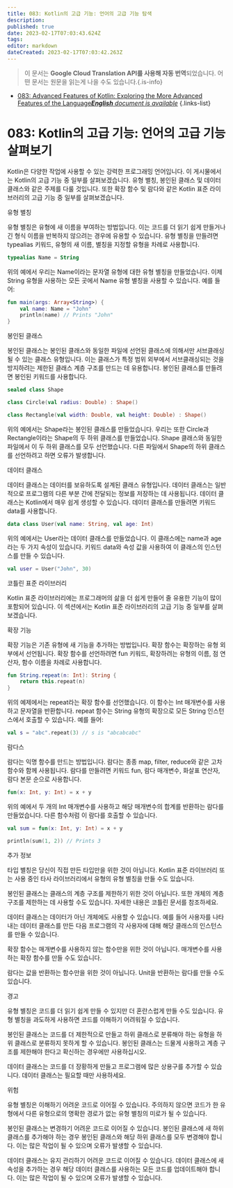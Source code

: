 ```yaml
---
title: 083: Kotlin의 고급 기능: 언어의 고급 기능 탐색
description: 
published: true
date: 2023-02-17T07:03:43.624Z
tags: 
editor: markdown
dateCreated: 2023-02-17T07:03:42.263Z
---
```


> 이 문서는 **Google Cloud Translation API를 사용해 자동 번역**되었습니다.
어떤 문서는 원문을 읽는게 나을 수도 있습니다.{.is-info}



- [083: Advanced Features of Kotlin: Exploring the More Advanced Features of the Language***English** document is available*](/en/Knowledge-base/Kotlin/Learning/083-advanced-features-of-kotlin-exploring-the-more-advanced-features-of-the-language)
{.links-list}


# 083: Kotlin의 고급 기능: 언어의 고급 기능 살펴보기

Kotlin은 다양한 작업에 사용할 수 있는 강력한 프로그래밍 언어입니다. 이 게시물에서는 Kotlin의 고급 기능 중 일부를 살펴보겠습니다. 유형 별칭, 봉인된 클래스 및 데이터 클래스와 같은 주제를 다룰 것입니다. 또한 확장 함수 및 람다와 같은 Kotlin 표준 라이브러리의 고급 기능 중 일부를 살펴보겠습니다.

유형 별칭

유형 별칭은 유형에 새 이름을 부여하는 방법입니다. 이는 코드를 더 읽기 쉽게 만들거나 긴 형식 이름을 반복하지 않으려는 경우에 유용할 수 있습니다. 유형 별칭을 만들려면 typealias 키워드, 유형의 새 이름, 별칭을 지정할 유형을 차례로 사용합니다.

```kotlin
typealias Name = String
```

위의 예에서 우리는 Name이라는 문자열 유형에 대한 유형 별칭을 만들었습니다. 이제 String 유형을 사용하는 모든 곳에서 Name 유형 별칭을 사용할 수 있습니다. 예를 들어:

```kotlin
fun main(args: Array<String>) {
    val name: Name = "John"
    println(name) // Prints "John"
}
```

봉인된 클래스

봉인된 클래스는 봉인된 클래스와 동일한 파일에 선언된 클래스에 의해서만 서브클래싱될 수 있는 클래스 유형입니다. 이는 클래스가 특정 범위 외부에서 서브클래싱되는 것을 방지하려는 제한된 클래스 계층 구조를 만드는 데 유용합니다. 봉인된 클래스를 만들려면 봉인된 키워드를 사용합니다.

```kotlin
sealed class Shape

class Circle(val radius: Double) : Shape()

class Rectangle(val width: Double, val height: Double) : Shape()
```

위의 예에서는 Shape라는 봉인된 클래스를 만들었습니다. 우리는 또한 Circle과 Rectangle이라는 Shape의 두 하위 클래스를 만들었습니다. Shape 클래스와 동일한 파일에서 이 두 하위 클래스를 모두 선언했습니다. 다른 파일에서 Shape의 하위 클래스를 선언하려고 하면 오류가 발생합니다.

데이터 클래스

데이터 클래스는 데이터를 보유하도록 설계된 클래스 유형입니다. 데이터 클래스는 일반적으로 프로그램의 다른 부분 간에 전달되는 정보를 저장하는 데 사용됩니다. 데이터 클래스는 Kotlin에서 매우 쉽게 생성할 수 있습니다. 데이터 클래스를 만들려면 키워드 data를 사용합니다.

```kotlin
data class User(val name: String, val age: Int)
```

위의 예에서는 User라는 데이터 클래스를 만들었습니다. 이 클래스에는 name과 age라는 두 가지 속성이 있습니다. 키워드 data와 속성 값을 사용하여 이 클래스의 인스턴스를 만들 수 있습니다.

```kotlin
val user = User("John", 30)
```

코틀린 표준 라이브러리

Kotlin 표준 라이브러리에는 프로그래머의 삶을 더 쉽게 만들어 줄 유용한 기능이 많이 포함되어 있습니다. 이 섹션에서는 Kotlin 표준 라이브러리의 고급 기능 중 일부를 살펴보겠습니다.

확장 기능

확장 기능은 기존 유형에 새 기능을 추가하는 방법입니다. 확장 함수는 확장하는 유형 외부에서 선언됩니다. 확장 함수를 선언하려면 fun 키워드, 확장하려는 유형의 이름, 점 연산자, 함수 이름을 차례로 사용합니다.

```kotlin
fun String.repeat(n: Int): String {
    return this.repeat(n)
}
```

위의 예제에서는 repeat라는 확장 함수를 선언했습니다. 이 함수는 Int 매개변수를 사용하고 문자열을 반환합니다. repeat 함수는 String 유형의 확장으로 모든 String 인스턴스에서 호출할 수 있습니다. 예를 들어:

```kotlin
val s = "abc".repeat(3) // s is "abcabcabc"
```

람다스

람다는 익명 함수를 만드는 방법입니다. 람다는 종종 map, filter, reduce와 같은 고차 함수와 함께 사용됩니다. 람다를 만들려면 키워드 fun, 람다 매개변수, 화살표 연산자, 람다 본문 순으로 사용합니다.

```kotlin
fun(x: Int, y: Int) = x + y
```

위의 예에서 두 개의 Int 매개변수를 사용하고 해당 매개변수의 합계를 반환하는 람다를 만들었습니다. 다른 함수처럼 이 람다를 호출할 수 있습니다.

```kotlin
val sum = fun(x: Int, y: Int) = x + y

println(sum(1, 2)) // Prints 3
```

추가 정보

타입 별칭은 당신이 직접 만든 타입만을 위한 것이 아닙니다. Kotlin 표준 라이브러리 또는 사용 중인 타사 라이브러리에서 유형의 유형 별칭을 만들 수도 있습니다.

봉인된 클래스는 클래스의 계층 구조를 제한하기 위한 것이 아닙니다. 또한 개체의 계층 구조를 제한하는 데 사용할 수도 있습니다. 자세한 내용은 코틀린 문서를 참조하세요.

데이터 클래스는 데이터가 아닌 개체에도 사용할 수 있습니다. 예를 들어 사용자를 나타내는 데이터 클래스를 만든 다음 프로그램의 각 사용자에 대해 해당 클래스의 인스턴스를 만들 수 있습니다.

확장 함수는 매개변수를 사용하지 않는 함수만을 위한 것이 아닙니다. 매개변수를 사용하는 확장 함수를 만들 수도 있습니다.

람다는 값을 반환하는 함수만을 위한 것이 아닙니다. Unit을 반환하는 람다를 만들 수도 있습니다.

경고

유형 별칭은 코드를 더 읽기 쉽게 만들 수 있지만 더 혼란스럽게 만들 수도 있습니다. 유형 별칭을 과도하게 사용하면 코드를 이해하기 어려워질 수 있습니다.

봉인된 클래스는 코드를 더 제한적으로 만들고 하위 클래스로 분류해야 하는 유형을 하위 클래스로 분류하지 못하게 할 수 있습니다. 봉인된 클래스는 드물게 사용하고 계층 구조를 제한해야 한다고 확신하는 경우에만 사용하십시오.

데이터 클래스는 코드를 더 장황하게 만들고 프로그램에 많은 상용구를 추가할 수 있습니다. 데이터 클래스는 필요할 때만 사용하세요.

위험

유형 별칭은 이해하기 어려운 코드로 이어질 수 있습니다. 주의하지 않으면 코드가 한 유형에서 다른 유형으로의 명확한 경로가 없는 유형 별칭의 미로가 될 수 있습니다.

봉인된 클래스는 변경하기 어려운 코드로 이어질 수 있습니다. 봉인된 클래스에 새 하위 클래스를 추가해야 하는 경우 봉인된 클래스와 해당 하위 클래스를 모두 변경해야 합니다. 이는 많은 작업이 될 수 있으며 오류가 발생할 수 있습니다.

데이터 클래스는 유지 관리하기 어려운 코드로 이어질 수 있습니다. 데이터 클래스에 새 속성을 추가하는 경우 해당 데이터 클래스를 사용하는 모든 코드를 업데이트해야 합니다. 이는 많은 작업이 될 수 있으며 오류가 발생할 수 있습니다.
